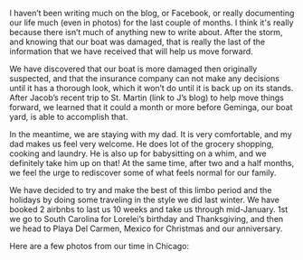 I haven’t been writing much on the blog, or Facebook, or really documenting our life much (even in photos) for the last couple of months. I think it's really because there isn’t much of anything new to write about. After the storm, and knowing that our boat was damaged, that is really the last of the information that we have received that will help us move forward. 

We have discovered that our boat is more damaged then originally suspected, and that the insurance company can not make any decisions until it has a thorough look, which it won’t do until it is back up on its stands. After Jacob’s recent trip to St. Martin (link to J’s blog) to help move things forward, we learned that it could a month or more before Geminga, our boat yard, is able to accomplish that. 

In the meantime, we are staying with my dad. It is very comfortable, and my dad makes us feel very welcome. He does lot of the grocery shopping, cooking and laundry. He is also up for babysitting on a whim, and we definitely take him up on that! At the same time, after two and a half months, we feel the urge to rediscover some of what feels normal for our family. 

We have decided to try and make the best of this limbo period and the holidays by doing some traveling in the style we did last winter. We have booked 2 airbnbs to last us 10 weeks and take us through mid-January. 1st we go to South Carolina for Lorelei’s birthday and Thanksgiving, and then we head to Playa Del Carmen, Mexico for Christmas and our anniversary. 

Here are a few photos from our time in Chicago:
